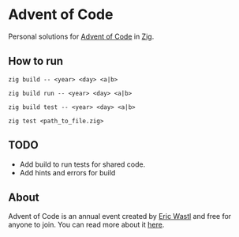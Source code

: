# Advent of Code

Personal solutions for [Advent of Code](https://adventofcode.com/) in [Zig](https://ziglang.org/).

## How to run

`zig build -- <year> <day> <a|b>`

`zig build run -- <year> <day> <a|b>`

`zig build test -- <year> <day> <a|b>`

`zig test <path_to_file.zig>`

## TODO

- Add build to run tests for shared code.
- Add hints and errors for build

## About

Advent of Code is an annual event created by [Eric Wastl](https://github.com/topaz) and free for anyone to join. You can read more about it [here](https://adventofcode.com/2021/about).
